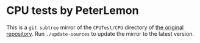 # CPU tests by PeterLemon

This is a `git subtree` mirror of the `CPUTest/CPU` directory
of [the original repository][r].
Run `./update-sources` to update the mirror to the latest version.

[r]: https://github.com/PeterLemon/SNES/
